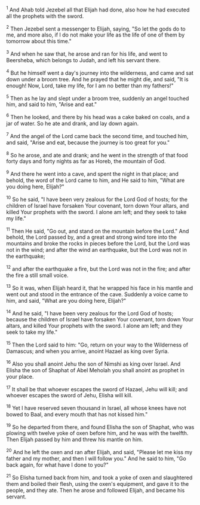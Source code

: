 <sup>1</sup> 
And Ahab told Jezebel all that Elijah had done, also how he had executed all the prophets with the sword. 

<sup>2</sup> 
Then Jezebel sent a messenger to Elijah, saying, "So let the gods do to me, and more also, if I do not make your life as the life of one of them by tomorrow about this time." 

<sup>3</sup> 
And when he saw that, he arose and ran for his life, and went to Beersheba, which belongs to Judah, and left his servant there. 

<sup>4</sup> 
But he himself went a day's journey into the wilderness, and came and sat down under a broom tree. And he prayed that he might die, and said, "It is enough! Now, Lord, take my life, for I am no better than my fathers!" 

<sup>5</sup> 
Then as he lay and slept under a broom tree, suddenly an angel touched him, and said to him, "Arise and eat." 

<sup>6</sup> 
Then he looked, and there by his head was a cake baked on coals, and a jar of water. So he ate and drank, and lay down again. 

<sup>7</sup> 
And the angel of the Lord came back the second time, and touched him, and said, "Arise and eat, because the journey is too great for you." 

<sup>8</sup> 
So he arose, and ate and drank; and he went in the strength of that food forty days and forty nights as far as Horeb, the mountain of God. 

<sup>9</sup> 
And there he went into a cave, and spent the night in that place; and behold, the word of the Lord came to him, and He said to him, "What are you doing here, Elijah?" 

<sup>10</sup> 
So he said, "I have been very zealous for the Lord God of hosts; for the children of Israel have forsaken Your covenant, torn down Your altars, and killed Your prophets with the sword. I alone am left; and they seek to take my life." 

<sup>11</sup> 
Then He said, "Go out, and stand on the mountain before the Lord." And behold, the Lord passed by, and a great and strong wind tore into the mountains and broke the rocks in pieces before the Lord, but the Lord was not in the wind; and after the wind an earthquake, but the Lord was not in the earthquake; 

<sup>12</sup> 
and after the earthquake a fire, but the Lord was not in the fire; and after the fire a still small voice. 

<sup>13</sup> 
So it was, when Elijah heard it, that he wrapped his face in his mantle and went out and stood in the entrance of the cave. Suddenly a voice came to him, and said, "What are you doing here, Elijah?" 

<sup>14</sup> 
And he said, "I have been very zealous for the Lord God of hosts; because the children of Israel have forsaken Your covenant, torn down Your altars, and killed Your prophets with the sword. I alone am left; and they seek to take my life." 

<sup>15</sup> 
Then the Lord said to him: "Go, return on your way to the Wilderness of Damascus; and when you arrive, anoint Hazael as king over Syria. 

<sup>16</sup> 
Also you shall anoint Jehu the son of Nimshi as king over Israel. And Elisha the son of Shaphat of Abel Meholah you shall anoint as prophet in your place. 

<sup>17</sup> 
It shall be that whoever escapes the sword of Hazael, Jehu will kill; and whoever escapes the sword of Jehu, Elisha will kill. 

<sup>18</sup> 
Yet I have reserved seven thousand in Israel, all whose knees have not bowed to Baal, and every mouth that has not kissed him." 

<sup>19</sup> 
So he departed from there, and found Elisha the son of Shaphat, who was plowing with twelve yoke of oxen before him, and he was with the twelfth. Then Elijah passed by him and threw his mantle on him. 

<sup>20</sup> 
And he left the oxen and ran after Elijah, and said, "Please let me kiss my father and my mother, and then I will follow you." And he said to him, "Go back again, for what have I done to you?" 

<sup>21</sup> 
So Elisha turned back from him, and took a yoke of oxen and slaughtered them and boiled their flesh, using the oxen's equipment, and gave it to the people, and they ate. Then he arose and followed Elijah, and became his servant.